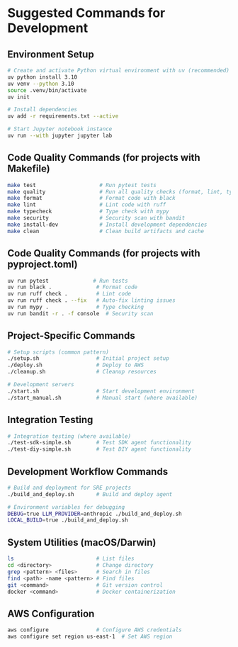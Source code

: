 # Suggested Commands for Development

## Environment Setup
```bash
# Create and activate Python virtual environment with uv (recommended)
uv python install 3.10
uv venv --python 3.10
source .venv/bin/activate
uv init

# Install dependencies
uv add -r requirements.txt --active

# Start Jupyter notebook instance
uv run --with jupyter jupyter lab
```

## Code Quality Commands (for projects with Makefile)
```bash
make test                    # Run pytest tests
make quality                 # Run all quality checks (format, lint, typecheck, security)
make format                  # Format code with black
make lint                    # Lint code with ruff
make typecheck               # Type check with mypy
make security                # Security scan with bandit
make install-dev             # Install development dependencies
make clean                   # Clean build artifacts and cache
```

## Code Quality Commands (for projects with pyproject.toml)
```bash
uv run pytest              # Run tests
uv run black .              # Format code
uv run ruff check .         # Lint code
uv run ruff check . --fix   # Auto-fix linting issues
uv run mypy .               # Type checking
uv run bandit -r . -f console  # Security scan
```

## Project-Specific Commands
```bash
# Setup scripts (common pattern)
./setup.sh                  # Initial project setup
./deploy.sh                 # Deploy to AWS
./cleanup.sh                # Cleanup resources

# Development servers
./start.sh                  # Start development environment
./start_manual.sh           # Manual start (where available)
```

## Integration Testing
```bash
# Integration testing (where available)
./test-sdk-simple.sh        # Test SDK agent functionality
./test-diy-simple.sh        # Test DIY agent functionality
```

## Development Workflow Commands
```bash
# Build and deployment for SRE projects
./build_and_deploy.sh       # Build and deploy agent

# Environment variables for debugging
DEBUG=true LLM_PROVIDER=anthropic ./build_and_deploy.sh
LOCAL_BUILD=true ./build_and_deploy.sh
```

## System Utilities (macOS/Darwin)
```bash
ls                          # List files
cd <directory>              # Change directory  
grep <pattern> <files>      # Search in files
find <path> -name <pattern> # Find files
git <command>               # Git version control
docker <command>            # Docker containerization
```

## AWS Configuration
```bash
aws configure               # Configure AWS credentials
aws configure set region us-east-1  # Set AWS region
```